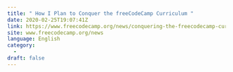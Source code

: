 ```yaml
---
title: " How I Plan to Conquer the freeCodeCamp Curriculum "
date: 2020-02-25T19:07:41Z
link: https://www.freecodecamp.org/news/conquering-the-freecodecamp-curriculum/?utm_medium=RSS&utm_source=news.12bit.vn
site: www.freecodecamp.org/news
language: English
category:
  -   
draft: false
---
```

